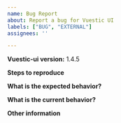 ```yaml
---
name: Bug Report
about: Report a bug for Vuestic UI
labels: ["BUG", "EXTERNAL"]
assignees: ''

---
```


**Vuestic-ui version:** 1.4.5

**Steps to reproduce**

**What is the expected behavior?**

**What is the current behavior?**

**Other information**
